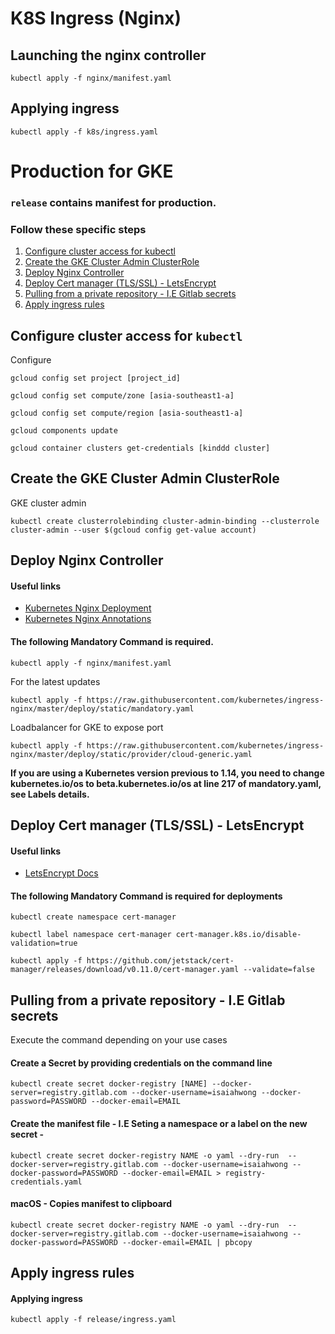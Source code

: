 # K8S Ingress (Nginx)
## Launching the nginx controller
```
kubectl apply -f nginx/manifest.yaml
```

## Applying ingress
```
kubectl apply -f k8s/ingress.yaml
```

# Production for GKE
### `release` contains manifest for production.
### Follow these specific steps
1. [Configure cluster access for kubectl](#Configure-cluster-access-for-kubectl)
2. [Create the GKE Cluster Admin ClusterRole](#create-the-gke-cluster-admin-clusterrole)
3. [Deploy Nginx Controller](#deploy-nginx-controller)
4. [Deploy Cert manager (TLS/SSL) - LetsEncrypt](#deploy-cert-manager-tlsssl---letsencrypt)
5. [Pulling from a private repository - I.E Gitlab secrets](#pulling-from-a-private-repository---ie-gitlab-secrets)
6. [Apply ingress rules](#apply-ingress-rules)

## Configure cluster access for `kubectl`
Configure 
```
gcloud config set project [project_id]

gcloud config set compute/zone [asia-southeast1-a]

gcloud config set compute/region [asia-southeast1-a]

gcloud components update

gcloud container clusters get-credentials [kinddd cluster]
```

## Create the GKE Cluster Admin ClusterRole
GKE cluster admin
```
kubectl create clusterrolebinding cluster-admin-binding --clusterrole cluster-admin --user $(gcloud config get-value account)
```

## Deploy Nginx Controller
#### Useful links
- [Kubernetes Nginx Deployment](https://kubernetes.github.io/ingress-nginx/deploy)
- [Kubernetes Nginx Annotations](https://kubernetes.github.io/ingress-nginx/user-guide/nginx-configuration/annotations/#configuration-snippet)

#### The following Mandatory Command is required.
```
kubectl apply -f nginx/manifest.yaml
```

For the latest updates
```
kubectl apply -f https://raw.githubusercontent.com/kubernetes/ingress-nginx/master/deploy/static/mandatory.yaml
```

Loadbalancer for GKE to expose port
```
kubectl apply -f https://raw.githubusercontent.com/kubernetes/ingress-nginx/master/deploy/static/provider/cloud-generic.yaml
```
**If you are using a Kubernetes version previous to 1.14, you need to change kubernetes.io/os to beta.kubernetes.io/os at line 217 of mandatory.yaml, see Labels details.**


## Deploy Cert manager (TLS/SSL) - LetsEncrypt
#### Useful links
- [LetsEncrypt Docs](https://docs.cert-manager.io/en/latest/getting-started/install.html)

#### The following Mandatory Command is required for deployments
```
kubectl create namespace cert-manager

kubectl label namespace cert-manager cert-manager.k8s.io/disable-validation=true

kubectl apply -f https://github.com/jetstack/cert-manager/releases/download/v0.11.0/cert-manager.yaml --validate=false

```

## Pulling from a private repository - I.E Gitlab secrets
Execute the command depending on your use cases

#### Create a Secret by providing credentials on the command line
```
kubectl create secret docker-registry [NAME] --docker-server=registry.gitlab.com --docker-username=isaiahwong --docker-password=PASSWORD --docker-email=EMAIL
```

#### Create the manifest file - I.E Seting a namespace or a label on the new secret - 
```
kubectl create secret docker-registry NAME -o yaml --dry-run  --docker-server=registry.gitlab.com --docker-username=isaiahwong --docker-password=PASSWORD --docker-email=EMAIL > registry-credentials.yaml
```

#### macOS - Copies manifest to clipboard
```
kubectl create secret docker-registry NAME -o yaml --dry-run  --docker-server=registry.gitlab.com --docker-username=isaiahwong --docker-password=PASSWORD --docker-email=EMAIL | pbcopy
```

## Apply ingress rules
#### Applying ingress
```
kubectl apply -f release/ingress.yaml
```